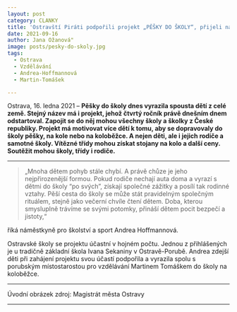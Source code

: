 ```yaml
---
layout: post
category: CLANKY
title: 'Ostravští Piráti podpořili projekt „PĚŠKY DO ŠKOLY“, přijeli na koloběžce'
date: 2021-09-16
author: Jana Ožanová"
image: posts/pesky-do-skoly.jpg
tags:					
  - Ostrava
  - Vzdělávání		
  - Andrea-Hoffmannová			
  - Martin-Tomášek			

---
```


Ostrava, 16. ledna 2021 – **Pěšky do školy dnes vyrazila spousta dětí z celé země. Stejný název má i projekt, jehož čtvrtý ročník právě dnešním dnem odstartoval. Zapojit se do něj mohou všechny školy a školky z České republiky. Projekt má motivovat více dětí k tomu, aby se dopravovaly do školy pěšky, na kole nebo na koloběžce. A nejen děti, ale i jejich rodiče a samotné školy. Vítězné třídy mohou získat stojany na kolo a další ceny. Soutěžit mohou školy, třídy i rodiče.**

<hr />

> „Mnoha dětem pohyb stále chybí. A právě chůze je jeho nejpřirozenější formou. Pokud rodiče nechají auta doma a vyrazí s dětmi do školy “po svých”, získají společné zážitky a posílí tak rodinné vztahy. Pěší cesta do školy se může stát pravidelným společným rituálem, stejně jako večerní chvíle čtení dětem. Doba, kterou smysluplně trávíme se svými potomky, přináší dětem pocit bezpečí a jistoty,“

říká náměstkyně pro školství a sport Andrea Hoffmannová.

Ostravské školy se projektu účastní v hojném počtu. Jednou z přihlášených je u tradičně základní škola Ivana Sekaniny v Ostravě-Porubě. Andrea zdejší děti při zahájení projektu svou účastí podpořila a vyrazila spolu s porubským místostarostou pro vzdělávání Martinem Tomáškem do školy na koloběžce.

---

Úvodní obrázek zdroj: Magistrát města Ostravy
- - -
